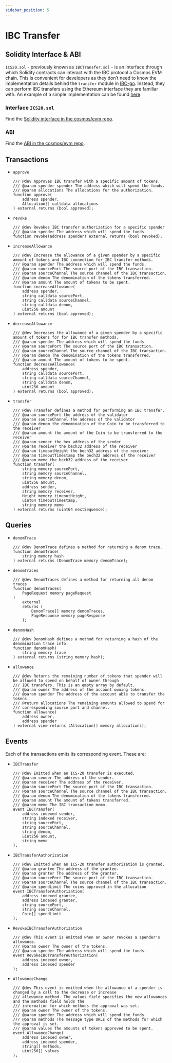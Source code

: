 ```yaml
---
sidebar_position: 5
---
```


# IBC Transfer

## Solidity Interface & ABI

`ICS20.sol` - previously known as `IBCTransfer.sol` -
is an interface through which Solidity contracts can interact with the IBC protocol a Cosmos EVM chain.
This is convenient for developers as they don’t need to know the implementation details behind the `transfer` module in [IBC-go](https://ibc.cosmos.network/).
Instead, they can perform IBC transfers using the Ethereum interface they are familiar with.
An example of a simple implementation can be found [here](../precompile-examples/simple-ibc-transfer/).

### Interface `ICS20.sol`

Find the [Solidity interface in the cosmos/evm repo](https://github.com/cosmos/evm/blob/main/precompiles/ics20/ICS20I.sol).

### ABI

Find the [ABI in the cosmos/evm repo](https://github.com/cosmos/evm/blob/main/precompiles/ics20/abi.json).

## Transactions

- `approve`

    ```solidity
    /// @dev Approves IBC transfer with a specific amount of tokens.
    /// @param spender spender The address which will spend the funds.
    /// @param allocations The allocations for the authorization.
    function approve(
        address spender,
        Allocation[] calldata allocations
    ) external returns (bool approved);
    ```

- `revoke`

    ```solidity
    /// @dev Revokes IBC transfer authorization for a specific spender
    /// @param spender The address which will spend the funds.
    function revoke(address spender) external returns (bool revoked);
    ```

- `increaseAllowance`
  
    ```solidity
    /// @dev Increase the allowance of a given spender by a specific amount of tokens and IBC connection for IBC transfer methods.
    /// @param spender The address which will spend the funds.
    /// @param sourcePort The source port of the IBC transaction.
    /// @param sourceChannel The source channel of the IBC transaction.
    /// @param denom The denomination of the tokens transferred.
    /// @param amount The amount of tokens to be spent.
    function increaseAllowance(
        address spender,
        string calldata sourcePort,
        string calldata sourceChannel,
        string calldata denom,
        uint256 amount
    ) external returns (bool approved);
    ```

- `decreaseAllowance`
  
    ```solidity
    /// @dev Decreases the allowance of a given spender by a specific amount of tokens for for IBC transfer methods.
    /// @param spender The address which will spend the funds.
    /// @param sourcePort The source port of the IBC transaction.
    /// @param sourceChannel The source channel of the IBC transaction.
    /// @param denom The denomination of the tokens transferred.
    /// @param amount The amount of tokens to be spent.
    function decreaseAllowance(
        address spender,
        string calldata sourcePort,
        string calldata sourceChannel,
        string calldata denom,
        uint256 amount
    ) external returns (bool approved);
    ```

- `transfer`
  
    ```solidity
    /// @dev Transfer defines a method for performing an IBC transfer.
    /// @param sourcePort the address of the validator
    /// @param sourceChannel the address of the validator
    /// @param denom the denomination of the Coin to be transferred to the receiver
    /// @param amount the amount of the Coin to be transferred to the receiver
    /// @param sender the hex address of the sender
    /// @param receiver the bech32 address of the receiver
    /// @param timeoutHeight the bech32 address of the receiver
    /// @param timeoutTimestamp the bech32 address of the receiver
    /// @param memo the bech32 address of the receiver
    function transfer(
        string memory sourcePort,
        string memory sourceChannel,
        string memory denom,
        uint256 amount,
        address sender,
        string memory receiver,
        Height memory timeoutHeight,
        uint64 timeoutTimestamp,
        string memory memo
    ) external returns (uint64 nextSequence);
    ```

## Queries

- `denomTrace`
  
    ```solidity
    /// @dev DenomTrace defines a method for returning a denom trace.
    function denomTrace(
        string memory hash
    ) external returns (DenomTrace memory denomTrace);
    ```

- `denomTraces`
  
    ```solidity
    /// @dev DenomTraces defines a method for returning all denom traces.
    function denomTraces(
        PageRequest memory pageRequest
    )
        external
        returns (
            DenomTrace[] memory denomTraces,
            PageResponse memory pageResponse
        );
    ```

- `denomHash`
  
    ```solidity
    /// @dev DenomHash defines a method for returning a hash of the denomination trace info.
    function denomHash(
        string memory trace
    ) external returns (string memory hash);
    ```

- `allowance`
  
    ```solidity
    /// @dev Returns the remaining number of tokens that spender will be allowed to spend on behalf of owner through
    /// IBC transfers. This is an empty array by default.
    /// @param owner The address of the account owning tokens.
    /// @param spender The address of the account able to transfer the tokens.
    /// @return allocations The remaining amounts allowed to spend for
    /// corresponding source port and channel.
    function allowance(
        address owner,
        address spender
    ) external view returns (Allocation[] memory allocations);
    ```

## Events

Each of the transactions emits its corresponding event. These are:

- `IBCTransfer`

    ```solidity
    /// @dev Emitted when an ICS-20 transfer is executed.
    /// @param sender The address of the sender.
    /// @param receiver The address of the receiver.
    /// @param sourcePort The source port of the IBC transaction.
    /// @param sourceChannel The source channel of the IBC transaction.
    /// @param denom The denomination of the tokens transferred.
    /// @param amount The amount of tokens transferred.
    /// @param memo The IBC transaction memo.
    event IBCTransfer(
        address indexed sender,
        string indexed receiver,
        string sourcePort,
        string sourceChannel,
        string denom,
        uint256 amount,
        string memo
    );
    ```

- `IBCTransferAuthorization`

    ```solidity
    /// @dev Emitted when an ICS-20 transfer authorization is granted.
    /// @param grantee The address of the grantee.
    /// @param granter The address of the granter.
    /// @param sourcePort The source port of the IBC transaction.
    /// @param sourceChannel The source channel of the IBC transaction.
    /// @param spendLimit The coins approved in the allocation
    event IBCTransferAuthorization(
        address indexed grantee,
        address indexed granter,
        string sourcePort,
        string sourceChannel,
        Coin[] spendLimit
    );
    ```

- `RevokeIBCTransferAuthorization`

    ```solidity
    /// @dev This event is emitted when an owner revokes a spender's allowance.
    /// @param owner The owner of the tokens.
    /// @param spender The address which will spend the funds.
    event RevokeIBCTransferAuthorization(
        address indexed owner,
        address indexed spender
    );
    ```

- `AllowanceChange`

    ```solidity
    /// @dev This event is emitted when the allowance of a spender is changed by a call to the decrease or increase
    /// allowance method. The values field specifies the new allowances and the methods field holds the
    /// information for which methods the approval was set.
    /// @param owner The owner of the tokens.
    /// @param spender The address which will spend the funds.
    /// @param methods The message type URLs of the methods for which the approval is set.
    /// @param values The amounts of tokens approved to be spent.
    event AllowanceChange(
        address indexed owner,
        address indexed spender,
        string[] methods,
        uint256[] values
    );
    ```
